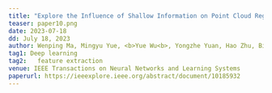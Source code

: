 ```yaml
---
title: "Explore the Influence of Shallow Information on Point Cloud Registration" 
teaser: paper10.png
date: 2023-07-18
dd: July 18, 2023
author: Wenping Ma, Mingyu Yue, <b>Yue Wu<b>, Yongzhe Yuan, Hao Zhu, Biao Hou, Licheng Jiao
tag1: Deep learning
tag2:   feature extraction
venue: IEEE Transactions on Neural Networks and Learning Systems
paperurl: https://ieeexplore.ieee.org/abstract/document/10185932
---
```

